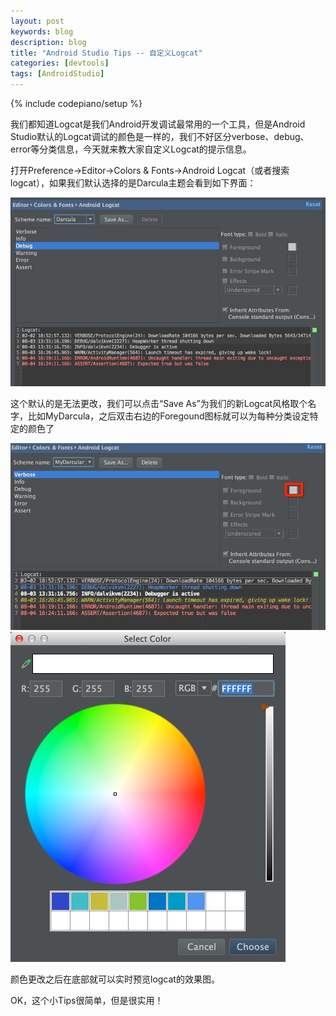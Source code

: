 ```yaml
---
layout: post
keywords: blog
description: blog
title: "Android Studio Tips -- 自定义Logcat"
categories: [devtools]
tags: [AndroidStudio]
---
```

{% include codepiano/setup %}

我们都知道Logcat是我们Android开发调试最常用的一个工具，但是Android Studio默认的Logcat调试的颜色是一样的，我们不好区分verbose、debug、error等分类信息，今天就来教大家自定义Logcat的提示信息。

打开Preference->Editor->Colors & Fonts->Android Logcat（或者搜索logcat），如果我们默认选择的是Darcula主题会看到如下界面：

<img src="/image/default_logcat.png"/>

这个默认的是无法更改，我们可以点击“Save As”为我们的新Logcat风格取个名字，比如MyDarcula，之后双击右边的Foregound图标就可以为每种分类设定特定的颜色了

<img src="/image/custom_logcat1.png"/>

<img src="/image/custom_logcat2.png"/>

颜色更改之后在底部就可以实时预览logcat的效果图。

OK，这个小Tips很简单，但是很实用！